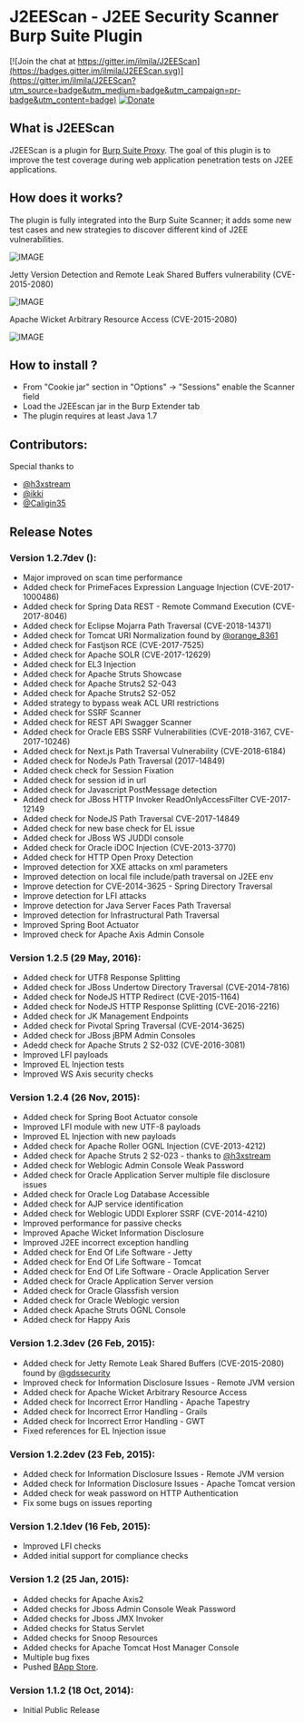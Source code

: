 # J2EEScan - J2EE Security Scanner Burp Suite Plugin

[![Join the chat at https://gitter.im/ilmila/J2EEScan](https://badges.gitter.im/ilmila/J2EEScan.svg)](https://gitter.im/ilmila/J2EEScan?utm_source=badge&utm_medium=badge&utm_campaign=pr-badge&utm_content=badge) [![Donate](https://img.shields.io/badge/Donate-PayPal-green.svg)](https://PayPal.Me/ilmila)



## What is J2EEScan
J2EEScan is a plugin for [Burp Suite Proxy](http://portswigger.net/). 
The goal of this plugin is to improve the test coverage during 
web application penetration tests on J2EE applications. 


## How does it works?

The plugin is fully integrated into the Burp Suite Scanner; it adds some new test 
cases and new strategies to discover different kind of J2EE vulnerabilities.


 ![IMAGE](https://bitbucket.org/ilmila/j2eescan/raw/dev/resources/j2eescan-results.png)


Jetty Version Detection and Remote Leak Shared Buffers vulnerability (CVE-2015-2080)

 ![IMAGE](https://bitbucket.org/ilmila/j2eescan/raw/dev/resources/jetty-remote-leak.png)


Apache Wicket Arbitrary Resource Access (CVE-2015-2080)

 ![IMAGE](https://bitbucket.org/ilmila/j2eescan/raw/dev/resources/wicket.png)



## How to install ?

 * From "Cookie jar" section in "Options" -> "Sessions" enable the Scanner field
 * Load the J2EEscan jar in the Burp Extender tab
 * The plugin requires at least Java 1.7


## Contributors:

Special thanks to

  * [@h3xstream](https://twitter.com/h3xstream)
  * [@ikki](https://twitter.com/_ikki)
  * [@Caligin35](https://twitter.com/Caligin35)


## Release Notes

### Version 1.2.7dev ():
 * Major improved on scan time performance
 * Added check for PrimeFaces Expression Language Injection (CVE-2017-1000486)
 * Added check for Spring Data REST - Remote Command Execution (CVE-2017-8046)
 * Added check for Eclipse Mojarra Path Traversal (CVE-2018-14371)
 * Added check for Tomcat URI Normalization found by [@orange_8361](https://twitter.com/orange_8361)
 * Added check for Fastjson RCE (CVE-2017-7525)
 * Added check for Apache SOLR (CVE-2017-12629)
 * Added check for EL3 Injection
 * Added check for Apache Struts Showcase
 * Added check for Apache Struts2 S2-043
 * Added check for Apache Struts2 S2-052
 * Added strategy to bypass weak ACL URI restrictions
 * Added check for SSRF Scanner
 * Added check for REST API Swagger Scanner
 * Added check for Oracle EBS SSRF Vulnerabilities (CVE-2018-3167, CVE-2017-10246)
 * Added check for Next.js Path Traversal Vulnerability (CVE-2018-6184)
 * Added check for NodeJs Path Traversal (2017-14849)
 * Added check check for Session Fixation
 * Added check for session id in url
 * Added check for Javascript PostMessage detection
 * Added check for JBoss HTTP Invoker ReadOnlyAccessFilter CVE-2017-12149
 * Added check for NodeJS Path Traversal CVE-2017-14849
 * Added check for new base check for EL issue
 * Added check for JBoss WS JUDDI console
 * Added check for Oracle iDOC Injection (CVE-2013-3770)
 * Added check for HTTP Open Proxy Detection
 * Improved detection for XXE attacks on xml parameters
 * Improved detection on local file include/path traversal on J2EE env
 * Improve detection for CVE-2014-3625 - Spring Directory Traversal
 * Improve detection for LFI attacks
 * Improve detection for Java Server Faces Path Traversal
 * Improved detection for Infrastructural Path Traversal
 * Improved Spring Boot Actuator
 * Improved check for Apache Axis Admin Console


### Version 1.2.5 (29 May, 2016):
 * Added check for UTF8 Response Splitting
 * Added check for JBoss Undertow Directory Traversal (CVE-2014-7816)
 * Added check for NodeJS HTTP Redirect (CVE-2015-1164)
 * Added check for NodeJS HTTP Response Splitting (CVE-2016-2216)
 * Added check for JK Management Endpoints
 * Added check for Pivotal Spring Traversal (CVE-2014-3625)
 * Added check for JBoss jBPM Admin Consoles
 * Adedd check for Apache Struts 2 S2-032 (CVE-2016-3081)
 * Improved LFI payloads
 * Improved EL Injection tests
 * Improved WS Axis security checks


### Version 1.2.4 (26 Nov, 2015):
 * Added check for Spring Boot Actuator console
 * Improved LFI module with new UTF-8 payloads
 * Improved EL Injection with new payloads
 * Added check for Apache Roller OGNL Injection (CVE-2013-4212)
 * Added check for Apache Struts 2 S2-023 - thanks to [@h3xstream](https://twitter.com/h3xstream)
 * Added check for Weblogic Admin Console Weak Password
 * Added check for Oracle Application Server multiple file disclosure issues
 * Added check for Oracle Log Database Accessible
 * Added check for AJP service identification
 * Added check for Weblogic UDDI Explorer SSRF (CVE-2014-4210)
 * Improved performance for passive checks
 * Improved Apache Wicket Information Disclosure
 * Improved J2EE incorrect exception handling
 * Added check for End Of Life Software - Jetty
 * Added check for End Of Life Software - Tomcat
 * Added check for End Of Life Software - Oracle Application Server
 * Added check for Oracle Application Server version
 * Added check for Oracle Glassfish version
 * Added check for Oracle Weblogic version
 * Added check Apache Struts OGNL Console
 * Added check for Happy Axis

 
### Version 1.2.3dev (26 Feb, 2015):
 * Added check for Jetty Remote Leak Shared Buffers (CVE-2015-2080) found by [@gdssecurity](https://twitter.com/gdssecurity/)
 * Improved check for Information Disclosure Issues - Remote JVM version
 * Added check for Apache Wicket Arbitrary Resource Access
 * Added check for Incorrect Error Handling - Apache Tapestry
 * Added check for Incorrect Error Handling - Grails
 * Added check for Incorrect Error Handling - GWT
 * Fixed references for EL Injection issue

### Version 1.2.2dev (23 Feb, 2015):
 * Added check for Information Disclosure Issues - Remote JVM version
 * Added check for Information Disclosure Issues - Apache Tomcat version
 * Added check for weak password on HTTP Authentication
 * Fix some bugs on issues reporting

### Version 1.2.1dev (16 Feb, 2015):
 * Improved LFI checks
 * Added initial support for compliance checks

### Version 1.2 (25 Jan, 2015):
 * Added checks for Apache Axis2
 * Added checks for Jboss Admin Console Weak Password
 * Added checks for Jboss JMX Invoker
 * Added checks for Status Servlet
 * Added checks for Snoop Resources
 * Added checks for Apache Tomcat Host Manager Console
 * Multiple bug fixes
 * Pushed [BApp Store](https://pro.portswigger.net/bappstore/). 

### Version 1.1.2 (18 Oct, 2014):
 * Initial Public Release
 

